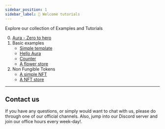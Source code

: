 ```yaml
---
sidebar_position: 1
sidebar_label: 🏡 Welcome tutorials
---
```

Explore our collection of Examples and Tutorials

0. [Aura - Zero to hero](cw-nft-tutorial/0.Overview.md)
1. Basic examples
   - [Simple template](./examples/0.simple-template.md)
   - [Hello Aura](./examples/1.first-app.md)
   - [Counter](./examples/2.counter.md)
   - [A flower store](examples/3.store-flower.md)
2. Non Fungible Tokens
   - [A simple NFT](./nfts/1.nft.md)
   - [A NFT store](./nfts/2.store.md)

---

## Contact us

If you have any questions, or simply would want to chat with us, please do through one of our official channels. Also, jump into our Discord server and join our office hours every week-day!.
